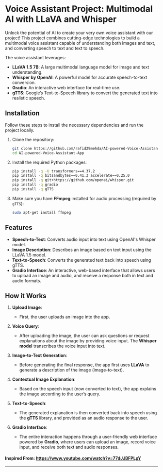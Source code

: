 # Voice Assistant Project: Multimodal AI with LLaVA and Whisper

Unlock the potential of AI to create your very own voice assistant with our project! This project combines cutting-edge technologies to build a multimodal voice assistant capable of understanding both images and text, and converting speech to text and text to speech.

The voice assistant leverages:
- **LLaVA 1.5 7B**: A large multimodal language model for image and text understanding.
- **Whisper by OpenAI**: A powerful model for accurate speech-to-text conversion.
- **Gradio**: An interactive web interface for real-time use.
- **gTTS**: Google’s Text-to-Speech library to convert the generated text into realistic speech.

## Installation

Follow these steps to install the necessary dependencies and run the project locally.

1. Clone the repository:
    ```bash
    git clone https://github.com/rafid29mehda/AI-powered-Voice-Assistant-App.git
    cd AI-powered-Voice-Assistant-App
    ```

2. Install the required Python packages:
    ```bash
    pip install -q -U transformers==4.37.2
    pip install -q bitsandbytes==0.41.3 accelerate==0.25.0
    pip install -q git+https://github.com/openai/whisper.git
    pip install -q gradio
    pip install -q gTTS
    ```

3. Make sure you have **FFmpeg** installed for audio processing (required by `gTTS`):
    ```bash
    sudo apt-get install ffmpeg
    ```

## Features

- **Speech-to-Text**: Converts audio input into text using OpenAI's Whisper model.
- **Image Description**: Describes an image based on text input using the LLaVA 1.5 model.
- **Text-to-Speech**: Converts the generated text back into speech using gTTS.
- **Gradio Interface**: An interactive, web-based interface that allows users to upload an image and audio, and receive a response both in text and audio formats.

## How it Works

1. **Upload Image**:
   - First, the user uploads an image into the app.

2. **Voice Query**:
   - After uploading the image, the user can ask questions or request explanations about the image by providing voice input. The **Whisper model** transcribes the voice input into text.

3. **Image-to-Text Generation**:
   - Before generating the final response, the app first uses **LLaVA** to generate a description of the image (image-to-text).

4. **Contextual Image Explanation**:
   - Based on the speech input (now converted to text), the app explains the image according to the user’s query.

5. **Text-to-Speech**:
   - The generated explanation is then converted back into speech using the **gTTS** library, and provided as an audio response to the user.

6. **Gradio Interface**:
   - The entire interaction happens through a user-friendly web interface powered by **Gradio**, where users can upload an image, record voice input, and receive both text and audio responses.
  
#### **Inspired From:** https://www.youtube.com/watch?v=77dJJBFPLpY

---

